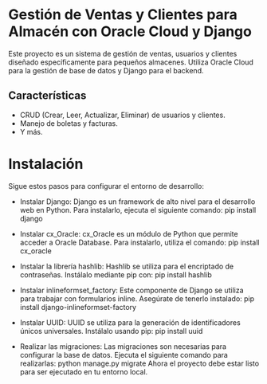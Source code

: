 # Gestión de Ventas y Clientes para Almacén con Oracle Cloud y Django
Este proyecto es un sistema de gestión de ventas, usuarios y clientes diseñado específicamente para pequeños almacenes. Utiliza Oracle Cloud para la gestión de base de datos y Django para el backend.

## Características
* CRUD (Crear, Leer, Actualizar, Eliminar) de usuarios y clientes.
* Manejo de boletas y facturas.
* Y más.

# Instalación
Sigue estos pasos para configurar el entorno de desarrollo:

* Instalar Django: Django es un framework de alto nivel para el desarrollo web en Python. Para instalarlo, ejecuta el siguiente comando:
pip install django

* Instalar cx_Oracle: cx_Oracle es un módulo de Python que permite acceder a Oracle Database. Para instalarlo, utiliza el comando:
pip install cx_oracle

* Instalar la librería hashlib: Hashlib se utiliza para el encriptado de contraseñas. Instálalo mediante pip con:
pip install hashlib

* Instalar inlineformset_factory: Este componente de Django se utiliza para trabajar con formularios inline. Asegúrate de tenerlo instalado:
pip install django-inlineformset-factory

* Instalar UUID: UUID se utiliza para la generación de identificadores únicos universales. Instálalo usando pip:
pip install uuid

* Realizar las migraciones: Las migraciones son necesarias para configurar la base de datos. Ejecuta el siguiente comando para realizarlas:
python manage.py migrate
Ahora el proyecto debe estar listo para ser ejecutado en tu entorno local.




